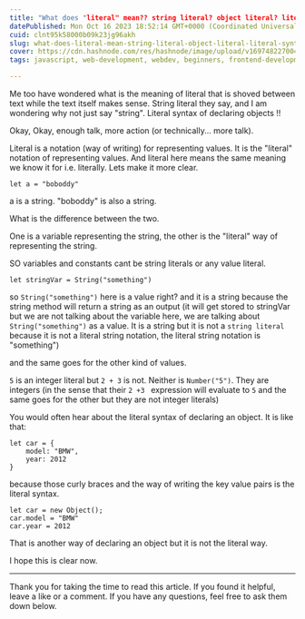 ```yaml
---
title: "What does "literal" mean?? string literal? object literal? literal syntax???"
datePublished: Mon Oct 16 2023 18:52:14 GMT+0000 (Coordinated Universal Time)
cuid: clnt95k58000b09k23jg96akh
slug: what-does-literal-mean-string-literal-object-literal-literal-syntax
cover: https://cdn.hashnode.com/res/hashnode/image/upload/v1697482270041/3eef870f-188d-4f5f-ae6d-e14f1942559f.jpeg
tags: javascript, web-development, webdev, beginners, frontend-development

---
```


Me too have wondered what is the meaning of literal that is shoved between text while the text itself makes sense. String literal they say, and I am wondering why not just say "string". Literal syntax of declaring objects !!

Okay, Okay, enough talk, more action (or technically... more talk).

Literal is a notation (way of writing) for representing values. It is the "literal" notation of representing values. And literal here means the same meaning we know it for i.e. literally.
Lets make it more clear.

`let a = "boboddy"`

a is a string.
"boboddy" is also a string.

What is the difference between the two.

One is a variable representing the string, the other is the "literal" way of representing the string.

SO variables and constants cant be string literals or any value literal.

```
let stringVar = String("something")
```

so `String("something")` here is a value right? and it is a string because the string method will return a string as an output (it will get stored to stringVar but we are not talking about the variable here, we are talking about `String("something")` as a value. It is a string but it is not a `string literal` because it is not a literal string notation, the literal string notation is "something")

and the same goes for the other kind of values.

`5` is an integer literal but `2 + 3` is not. Neither is `Number("5")`. They are integers (in the sense that their `2 +3 ` expression will evaluate to `5` and the same goes for the other but they are not integer literals)

You would often hear about the literal syntax of declaring an object. It is like that:

```
let car = {
    model: "BMW",
    year: 2012
}

```
because those curly braces and the way of writing the key value pairs is the literal syntax.

```
let car = new Object();
car.model = "BMW"
car.year = 2012

```
That is another way of declaring an object but it is not the literal way.

I hope this is clear now.

---

Thank you for taking the time to read this article. If you found it helpful, leave a like or a comment. If you have any questions, feel free to ask them down below. 